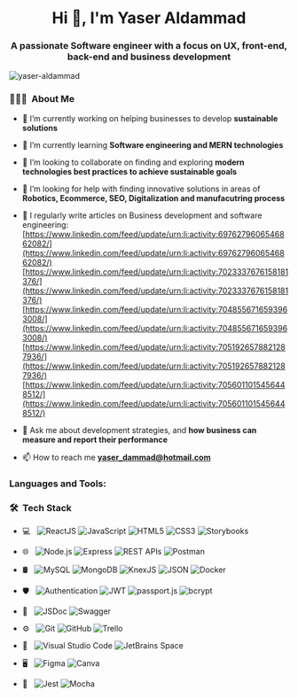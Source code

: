 <h1 align="center">Hi 👋, I'm Yaser Aldammad</h1>
<h3 align="center">A passionate Software engineer with a focus on UX, front-end, back-end and business development</h3>

<p align="left"> <img src="https://komarev.com/ghpvc/?username=yaser-aldammad&label=Profile%20views&color=0e75b6&style=flat" alt="yaser-aldammad" /> </p>
<h3> 👨🏻‍💻 &nbsp;About Me </h3>

- 🔭 I’m currently working on helping businesses to develop **sustainable solutions**

- 🌱 I’m currently learning **Software engineering and MERN technologies**

- 👯 I’m looking to collaborate on finding and exploring **modern technologies best practices to achieve sustainable goals**

- 🤝 I’m looking for help with finding innovative solutions in areas of **Robotics, Ecommerce, SEO, Digitalization and manufacutring process**

- 📝 I regularly write articles on Business development and software engineering: [https://www.linkedin.com/feed/update/urn:li:activity:6976279606546862082/](https://www.linkedin.com/feed/update/urn:li:activity:6976279606546862082/) [https://www.linkedin.com/feed/update/urn:li:activity:7023337676158181376/](https://www.linkedin.com/feed/update/urn:li:activity:7023337676158181376/) [https://www.linkedin.com/feed/update/urn:li:activity:7048556716593963008/](https://www.linkedin.com/feed/update/urn:li:activity:7048556716593963008/) [https://www.linkedin.com/feed/update/urn:li:activity:7051926578821287936/](https://www.linkedin.com/feed/update/urn:li:activity:7051926578821287936/) [https://www.linkedin.com/feed/update/urn:li:activity:7056011015456448512/](https://www.linkedin.com/feed/update/urn:li:activity:7056011015456448512/) 

- 💬 Ask me about development strategies, and **how business can measure and report their performance**

- 📫 How to reach me **yaser_dammad@hotmail.com**

<h3 align="left">Languages and Tools:</h3>
<h3> 🛠 &nbsp;Tech Stack</h3>


- 💻 &nbsp;
  ![ReactJS](https://img.shields.io/badge/-ReactJS-333333?style=flat&logo=react)
  ![JavaScript](https://img.shields.io/badge/-JavaScript-333333?style=flat&logo=javascript)
  ![HTML5](https://img.shields.io/badge/-HTML5-333333?style=flat&logo=HTML5)
  ![CSS3](https://img.shields.io/badge/-CSS3-333333?style=flat&logo=CSS3&logoColor=1572B6)
  ![Storybooks](https://img.shields.io/badge/-Storybooks-333333?style=flat&logo=Storybook)
  
- 🌐 &nbsp;
  ![Node.js](https://img.shields.io/badge/-Node.js-333333?style=flat&logo=node.js)
  ![Express](https://img.shields.io/badge/-Express-333333?style=flat&logo=Express)
  ![REST APIs](https://img.shields.io/badge/-REST%20APIs-333333?style=flat&logo=api)
  ![Postman](https://img.shields.io/badge/-Postman-333333?style=flat&logo=Postman)

- 🛢 &nbsp;
  ![MySQL](https://img.shields.io/badge/-MySQL-333333?style=flat&logo=mysql)
  ![MongoDB](https://img.shields.io/badge/-MongoDB-333333?style=flat&logo=mongodb)
  ![KnexJS](https://img.shields.io/badge/-KnexJS-333333?style=flat&logo=knexjs)
  ![JSON](https://img.shields.io/badge/-JSON-333333?style=flat&logo=json)
  ![Docker](https://img.shields.io/badge/-Docker-333333?style=flat&logo=Docker)
  
- 🛡️ &nbsp;
  ![Authentication](https://img.shields.io/badge/-Authentication-333333?style=flat&logo=Auth0)
  ![JWT](https://img.shields.io/badge/-JWT-333333?style=flat&logo=json-web-tokens)
  ![passport.js](https://img.shields.io/badge/-passport.js-333333?style=flat&logo=passport)
  ![bcrypt](https://img.shields.io/badge/-bcrypt-333333?style=flat&logo=lock)

- 📝 &nbsp;
  ![JSDoc](https://img.shields.io/badge/-JSDoc-333333?style=flat&logo=JSDoc)
  ![Swagger](https://img.shields.io/badge/-Swagger-333333?style=flat&logo=swagger)

- ⚙️ &nbsp;
  ![Git](https://img.shields.io/badge/-Git-333333?style=flat&logo=git)
  ![GitHub](https://img.shields.io/badge/-GitHub-333333?style=flat&logo=github)
  ![Trello](https://img.shields.io/badge/-Trello-333333?style=flat&logo=Trello)
 
- 🔧 &nbsp;
  ![Visual Studio Code](https://img.shields.io/badge/-Visual%20Studio%20Code-333333?style=flat&logo=visual-studio-code&logoColor=007ACC)
  ![JetBrains Space](https://img.shields.io/badge/-JetBrains%20Space-333333?style=flat&logo=JetBrains)
 
- 🖥 &nbsp;
  ![Figma](https://img.shields.io/badge/-Figma-333333?style=flat&logo=figma)
  ![Canva](https://img.shields.io/badge/-Canva-333333?style=flat&logo=canva)
  
- 🧪 &nbsp;
  ![Jest](https://img.shields.io/badge/-Jest-333333?style=flat&logo=jest)
  ![Mocha](https://img.shields.io/badge/-Mocha-333333?style=flat&logo=mocha)
